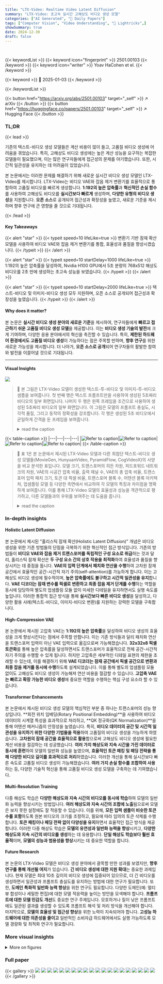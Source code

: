 ```yaml
---
title: "LTX-Video: Realtime Video Latent Diffusion"
summary: "LTX-Video: 초고속 실시간 고해상도 비디오 생성 모델"
categories: ["AI Generated", "🤗 Daily Papers"]
tags: ["Computer Vision", "Video Understanding", "🏢 Lightricks",]
showSummary: true
date: 2024-12-30
draft: false
---
```


<br>

{{< keywordList >}}
{{< keyword icon="fingerprint" >}} 2501.00103 {{< /keyword >}}
{{< keyword icon="writer" >}} Yoav HaCohen et el. {{< /keyword >}}
 
{{< keyword >}} 🤗 2025-01-03 {{< /keyword >}}
 
{{< /keywordList >}}

{{< button href="https://arxiv.org/abs/2501.00103" target="_self" >}}
↗ arXiv
{{< /button >}}
{{< button href="https://huggingface.co/papers/2501.00103" target="_self" >}}
↗ Hugging Face
{{< /button >}}




### TL;DR


{{< lead >}}

기존의 텍스트-비디오 생성 모델들은 계산 비용이 많이 들고, 고품질 비디오 생성에 어려움을 겪었습니다. 특히, 고해상도 비디오 생성에는 높은 계산 성능을 요구하는 복잡한 모델들이 필요했으며, 이는 많은 연구자들에게 접근성의 문제를 야기했습니다.  또한, 시간적 일관성을 유지하는 데 어려움이 있었습니다.

본 논문에서는 이러한 문제를 해결하기 위해 새로운 실시간 비디오 생성 모델인 LTX-Video를 제시합니다.  LTX-Video는 비디오 VAE와 잡음 제거 변환기를 효율적으로 통합하여 고품질 비디오를 빠르게 생성합니다.  **1:192의 높은 압축률**과 **혁신적인 손실 함수**를 사용하여 고해상도 비디오를 **실시간보다 빠르게** 생성하며,  **다양한 유형의 비디오 생성**을 지원합니다.  **오픈 소스**로 공개되어 접근성과 확장성을 높였고, 새로운 기준을 제시하며 향후 연구에 큰 영향을 줄 것으로 기대됩니다.

{{< /lead >}}


#### Key Takeaways

{{< alert "star" >}}
{{< typeit speed=10 lifeLike=true >}} 변환기 기반 잠재 확산 모델을 사용하여 비디오 VAE와 잡음 제거 변환기를 통합, 효율성과 품질을 향상시켰습니다. {{< /typeit >}}
{{< /alert >}}

{{< alert "star" >}}
{{< typeit speed=10 startDelay=1000 lifeLike=true >}} 1:192의 높은 압축률을 달성하여, Nvidia H100 GPU에서 5초 분량의 768x512 해상도 비디오를 2초 만에 생성하는 초고속 성능을 보였습니다. {{< /typeit >}}
{{< /alert >}}

{{< alert "star" >}}
{{< typeit speed=10 startDelay=2000 lifeLike=true >}} 텍스트-비디오 및 이미지-비디오 생성 모두 지원하며, 오픈 소스로 공개되어 접근성과 확장성을 높였습니다. {{< /typeit >}}
{{< /alert >}}

#### Why does it matter?
본 논문은 **실시간 비디오 생성 분야의 새로운 기준**을 제시하여, 연구자들에게 **빠르고 접근하기 쉬운 고품질 비디오 생성 모델**을 제공합니다.  이는 **비디오 생성 기술의 발전**에 크게 기여하며, 다양한 응용 분야에서의 혁신을 촉진할 수 있습니다.  특히, **제한된 하드웨어 환경에서도 고품질 비디오 생성**이 가능하다는 점은 주목할 만하며,  **향후 연구**를 위한 새로운 가능성을 제시합니다. 더 나아가, **오픈 소스로 공개**되어 연구자들의 활발한 참여와 발전을 이끌어낼 것으로 기대됩니다.

------
#### Visual Insights



![](https://arxiv.org/html/2501.00103/extracted/6102773/assets/figures/denoising.png)

> 🔼 본 그림은 LTX-Video 모델이 생성한 텍스트-투-비디오 및 이미지-투-비디오 샘플을 보여줍니다. 첫 번째 행은 텍스트 프롬프트만을 사용하여 생성된 5초짜리 비디오의 일부 화면입니다. 나머지 두 행은 왼쪽 프레임을 조건으로 사용하여 생성된 5초짜리 비디오의 일부 화면입니다.  이 그림은 모델의 프롬프트 충실도, 시각적 품질, 그리고 동작의 정확성을 강조합니다. 각 행은 생성된 5초 비디오에서 균일하게 간격을 둔 프레임을 보여줍니다.
> <details>
> <summary>read the caption</summary>
> Figure 1: Text-to-video (first row) and image-to-video samples (last 2 rows, conditioned on the left frame) generated by LTX-Video, highlighting our model’s high level of prompt adherence, visual quality and motion fidelity. Each row shows evenly-spaced frames from a generated 5-second video.
> </details>





{{< table-caption >}}
|---|---|---|---|
|![Refer to caption](https://arxiv.org/html/2501.00103/frame_0001.png)|![Refer to caption](https://arxiv.org/html/2501.00103/frame_0041.png)|![Refer to caption](https://arxiv.org/html/2501.00103/frame_0081.png)|![Refer to caption](https://arxiv.org/html/2501.00103/frame_0121.png)|
{{< /table-caption >}}

> 🔼 표 1은 본 논문에서 제시된 LTX-Video 모델과 다른 최첨단 텍스트-비디오 생성 모델들(MovieGen, HunyuanVideo, PyramidFlow, CogVideoX)의 사양을 비교 분석한 표입니다. 모델 크기, 트랜스포머의 히든 차원, 피드포워드 네트워크의 차원, VAE의 시공간 압축 비율, 출력 채널 수, VAE의 총 압축 비율, 트랜스포머 입력 패치 크기, 토큰 대 픽셀 비율, 트랜스포머 블록 수, 어텐션 블록 아키텍처, 업샘플링 모델 등 다양한 측면에서 비교하여 각 모델의 특징과 차이점을 명확하게 보여줍니다. 이를 통해 LTX-Video 모델의 효율성과 성능을 객관적으로 평가하고, 다른 모델들과의 우위를 보여주는 데 도움을 줍니다.
> <details>
> <summary>read the caption</summary>
> Table 1: Comparison of Model Specifications.
> </details>





### In-depth insights


#### Holistic Latent Diffusion
본 논문에서 제시된 "홀리스틱 잠재 확산(Holistic Latent Diffusion)" 개념은 비디오 생성을 위한 기존 방법들의 단점을 극복하기 위한 혁신적인 접근 방식입니다. 기존의 방법들이 **비디오 VAE와 잡음 제거 트랜스포머를 독립적인 구성 요소로 취급**하는 것과 달리, 홀리스틱 잠재 확산은 **두 구성 요소 간의 상호 작용을 최적화**하여 효율성과 품질을 향상시키는 데 중점을 둡니다.  **VAE의 입력 단계에서 패치화 연산을 수행**하여 고차원 잠재 공간에서 효율적인 공간-시간적 자기 주의(self-attention)를 가능하게 합니다. 이는 고해상도 비디오 생성에 필수적이며, **높은 압축률에도 불구하고 시간적 일관성을 유지**합니다.  **VAE 디코더는 잠재 변수를 픽셀로 변환하고 최종 잡음 제거 단계를 수행**하는 역할을 동시에 담당하여 별도의 업샘플링 모듈 없이 미세한 디테일을 유지하면서도 실행 속도를 높입니다. 이러한 통합적 접근 방식을 통해 **실시간보다 빠른 비디오 생성**을 달성하고, 다양한 활용 사례(텍스트-비디오, 이미지-비디오 변환)를 지원하는 강력한 모델을 구축합니다.

#### High-Compression VAE
본 논문에서 제시된 고압축 VAE는 **1:192의 높은 압축률**을 달성하여 비디오 생성의 효율성을 크게 향상시킨다는 점에서 주목할 만합니다. 이는 기존 방식들과 달리 패치화 연산을 트랜스포머 입력이 아닌 VAE 입력으로 옮김으로써 가능해졌습니다. **32x32x8 픽셀 토큰화**를 통해 높은 압축률을 달성하면서도 트랜스포머가 효율적으로 전체 공간-시간적 자기 주의를 수행할 수 있게 됩니다.  하지만 고압축은 세부적인 디테일 표현의 제한을 초래할 수 있는데, 이를 해결하기 위해 **VAE 디코더는 잠재 공간에서 픽셀 공간으로 변환과 최종 잡음 제거를 동시에 수행**하도록 설계되었습니다.  이를 통해 별도의 업샘플링 모듈 없이도 고해상도 비디오 생성이 가능해져 연산 비용을 절감할 수 있습니다.  **고압축 VAE는 빠르고 확장 가능한 비디오 생성**에 중요한 역할을 수행하는 핵심 구성 요소라 할 수 있습니다.

#### Transformer Enhancements
본 논문에서 제시된 비디오 생성 모델의 핵심적인 부분 중 하나는 트랜스포머의 성능 향상입니다. **회전 위치 임베딩(Rotary Positional Embedding)**을 사용하여 비디오 데이터의 시계열 특성을 효과적으로 처리하고, **QK 정규화(QK Normalization)**을 통해 어텐션 메커니즘의 안정성을 높였습니다. 특히, **비디오 데이터의 공간 및 시간적 일관성을 유지하기 위한 다양한 기법들을 적용**하여 고품질의 비디오 생성을 가능하게 하였습니다. **고차원의 잠재 공간을 효율적으로 활용**함으로써 고해상도 비디오 생성에 필요한 계산 비용을 절감하는 데 성공했습니다.  **여러 가지 해상도와 지속 시간을 가진 데이터로 동시에 훈련**하여 모델의 일반화 성능을 높였으며,  **효율적인 토큰 패킹 및 패딩 전략을 통해 다양한 비디오 길이를 효과적으로 처리**하였습니다. 이러한 개선을 통해 실시간보다 빠른 속도로 고품질 비디오 생성이 가능해졌습니다.  **여러 가지 손실 함수를 조합하여 사용**하는 등, 다양한 기술적 혁신을 통해 고품질 비디오 생성 모델을 구축하는 데 기여했습니다.

#### Multi-Resolution Training
다중 해상도 학습은 **다양한 해상도와 지속 시간의 비디오를 동시에 학습**하여 모델의 일반화 능력을 향상시키는 방법입니다.  **여러 해상도와 지속 시간의 조합에 노출**됨으로써 모델은 보지 못한 설정에도 잘 적응할 수 있습니다.  이를 위해, **모든 입력 샘플이 비슷한 토큰 수를 포함**하도록 원본 비디오의 크기를 조정하고, 필요에 따라 임의의 토큰 삭제를 수행합니다.  **토큰 패킹이나 패딩 전략 없이 다양성을 유지**하면서 효율적인 접근 방식을 제공합니다.  이러한 다중 해상도 학습은 **모델의 유연성과 일반화 능력을 향상**시키고, **다양한 해상도와 지속 시간의 비디오를 생성**하는 데 유용합니다.  **단일 해상도 학습보다 훨씬 효율적**이며,  **모델의 성능과 범용성을 향상**시키는 데 중요한 역할을 합니다.

#### Future Research
본 논문의 LTX-Video 모델은 비디오 생성 분야에서 괄목할 만한 성과를 보였지만, **향후 연구를 통해 개선될 여지**가 있습니다.  **긴 비디오 생성에 대한 지원 확대**는 중요한 과제입니다. 현재 모델은 최대 10초 길이의 비디오 생성에 집중되어 있으므로, 더 긴 비디오를 생성하면서 일관성과 프롬프트 충실도를 유지하는 방법에 대한 연구가 필요합니다.  또한, **도메인 특화적 일반화 능력 향상**을 위한 연구도 필요합니다. 다양한 도메인(예: 멀티뷰 합성이나 세밀한 편집)에 대한 모델 적응력을 높이는 방안을 모색해야 합니다.  **프롬프트에 대한 모델 민감도 개선**도 중요한 연구 주제입니다. 모호하거나 질이 낮은 프롬프트에도 일관된 결과를 생성할 수 있도록 프롬프트 해석 및 처리 방식을 개선해야 합니다.  마지막으로, **모델의 효율성 및 접근성 향상**을 위한 노력이 지속되어야 합니다.  **고성능 하드웨어에 대한 의존성을 줄이고** 일반적인 소비자급 하드웨어에서도 실행 가능하도록 모델 경량화 및 최적화 연구가 필요합니다.


### More visual insights

<details>
<summary>More on figures
</summary>


![](https://arxiv.org/html/2501.00103/x1.png)

> 🔼 그림 2는 LTX-Video의 홀리스틱(전체론적) 잡음 제거 전략을 보여줍니다.  기존의 잠재 벡터(latent) 간의 확산(diffusion) 단계를 거친 후, 최종적으로 잠재 벡터를 픽셀로 변환하는 단계에서 추가적인 잡음 제거를 수행합니다. 이를 통해 고해상도의 세부적인 디테일을 유지하면서도 연산 비용이 많이 드는 별도의 업샘플링(upsampling) 모듈 없이도 고품질의 비디오를 생성할 수 있습니다.  잠재 벡터 간의 단계는 transformer 기반의 diffusion model에서 이뤄지고, 최종 단계는 VAE decoder가 잠재 벡터를 픽셀 공간으로 변환하면서 동시에 잡음 제거를 수행합니다.
> <details>
> <summary>read the caption</summary>
> Figure 2: LTX-Video holistic denoising strategy – latent-to-latent diffusion denoising steps + final latent-to-pixels denoising step.
> </details>



![](https://arxiv.org/html/2501.00103/extracted/6102773/assets/figures/vae_encoder.png)

> 🔼 이 그림은 LTX-Video 모델의 VAE(Variational Autoencoder)에서 학습 진행 단계에 따른 잠재 공간(latent space)의 설명된 분산(explained variance)을 보여줍니다.  각 곡선은 학습 과정의 특정 시점(2%, 4%, 8%, 16%, 25%, 50%, 70%, 100%)에서 잠재 채널(latent channels)들이 데이터의 분산을 얼마나 잘 설명하는지를 나타냅니다.  그래프는 학습이 진행될수록 잠재 채널들이 데이터의 분산을 더 효율적으로 설명하고, 즉, 중복성(redundancy)이 감소함을 보여줍니다.  이는 VAE가 고효율 압축을 달성하는 데 중요한 역할을 한다는 것을 시각적으로 보여주는 것입니다.
> <details>
> <summary>read the caption</summary>
> (a) Latent channels cumulative explained variance at different training steps.
> </details>



![](https://arxiv.org/html/2501.00103/extracted/6102773/assets/figures/vae_decoder.png)

> 🔼 그림 3(b)는 훈련 과정의 4% 시점에서 잠재 공간의 상관관계를 보여줍니다. 이 시점에서 잠재 채널들 간의 높은 상관관계는 잠재 공간에 중복된 정보가 많이 존재함을 시사하며, 이는 효율적인 압축에 방해가 됩니다. 이 그림은 고차원 잠재 공간에서의 정보 중복 문제를 시각적으로 보여주는 데 중요한 역할을 합니다.
> <details>
> <summary>read the caption</summary>
> (b) Correlation at 4%
> </details>



![](https://arxiv.org/html/2501.00103/extracted/6102773/assets/figures/default-gan.png)

> 🔼 그림 3(c)는 VAE 학습이 완료된 후 잠재 공간의 최종 상관 관계를 보여줍니다.  훈련 초기에 비해 잠재 채널 간의 상관 관계가 크게 감소하여, 각 채널이 데이터 분산에 고르게 기여함을 시각적으로 보여줍니다. 이는 VAE가 훈련 과정에서 잠재 공간의 중복성을 효과적으로 줄이고, 정보를 효율적으로 표현하도록 학습되었음을 의미합니다. 따라서 고차원의 잠재 공간을 사용하더라도 정보 손실 없이 고효율의 압축을 달성할 수 있습니다.
> <details>
> <summary>read the caption</summary>
> (c) Final Correlation
> </details>



![](https://arxiv.org/html/2501.00103/extracted/6102773/assets/figures/rel-gan.png)

> 🔼 그림 3은 잠재 공간의 중복성을 보여줍니다. (a)는 학습 단계(학습의 2%에서 100%)에서 다양한 잠재 채널의 누적 설명 분산을 보여줍니다. 학습이 진행됨에 따라 중복성이 감소하고 구성 요소가 분산에 보다 고르게 기여합니다. (b, c)는 잠재 채널의 자동 상관 행렬을 보여줍니다. 학습 초기(전체 학습 단계의 4% 시점)에는 대각선 값이 높고, 학습이 완료되면 0에 가까워집니다. 이 그림은 고차원 잠재 공간에서의 정보 중복성을 분석하고, 제안된 모델의 VAE(Variational Autoencoder)가 학습 과정에서 이러한 중복성을 효과적으로 줄이고 잠재 공간을 효율적으로 사용하는 방법을 보여줍니다.
> <details>
> <summary>read the caption</summary>
> Figure 3: Latent-space redundancy. (a) Cumulative explained-variance of latent channels at different training steps (2% - 100% of training). As training progresses, the redundancy reduces and components contribute more evenly to the variance. (b, c) Latent channels auto-correlation matrices: high off-diagonal values early (at 4% of total training steps) and near-zero at training completion.
> </details>



![](https://arxiv.org/html/2501.00103/extracted/6102773/assets/figures/transformer_architecture.png)

> 🔼 그림 4(a)는 LTX-Video 모델의 비디오 VAE(Variational Autoencoder) 아키텍처 중 인코더 부분을 보여줍니다. 이 인코더는 3차원(3D) 인과적 합성곱(Causal Convolution)을 사용하여 비디오 프레임을 처리하며, 32 x 32 x 8 픽셀의 공간-시간적 다운샘플링을 수행합니다. 첫 번째 프레임은 별도의 잠재 벡터로 인코딩되고, 이후 프레임들은 순차적으로 처리됩니다. 여러 개의 잔차 블록(ResBlock)과 조건부 잔차 블록(CondResBlock)이 포함되어 있으며, 픽셀 정규화(PixelNorm), SILU 활성화 함수 등이 사용됩니다. 최종적으로 압축된 잠재 표현(latent representation) Z가 생성됩니다.
> <details>
> <summary>read the caption</summary>
> (a) Causal Encoder
> </details>



![](https://arxiv.org/html/2501.00103/extracted/6102773/assets/figures/absolute_coordinates.jpeg)

> 🔼 이 그림은 논문의 2.1 Video VAE 섹션에 속하며, LTX-Video 모델의 비디오 VAE 아키텍처 중 디노이징 디코더(Denoising Decoder) 부분을 보여줍니다.  디코더는 압축된 잠재 공간(latent space)의 정보를 사용하여 고해상도의 비디오 프레임을 생성하는 역할을 합니다.  그림에는 3D 합성곱(Causal Conv3D), 잔차 블록(ResBlock), 업샘플링(Upsample), 조건부 잔차 블록(CondResBlock), 그리고 노이즈 주입(Noise Inject) 등의 주요 구성 요소들이 자세히 표현되어 있습니다.  이 디코더는 단순히 잠재 벡터를 픽셀로 변환하는 것 이상으로, 마지막 디노이징 단계도 수행하여 고품질 비디오 생성에 기여합니다.  즉, 압축된 정보를 고해상도로 복원하고 동시에 노이즈를 제거하는 역할을 수행한다는 것을 시각적으로 보여줍니다.
> <details>
> <summary>read the caption</summary>
> (b) Denoising Decoder
> </details>



![](https://arxiv.org/html/2501.00103/extracted/6102773/assets/figures/fractional_coordinates.jpeg)

> 🔼 그림 4는 논문의 2.1절(Video VAE)에서 소개하는 LTX-Video 모델의 Video VAE 아키텍처를 보여줍니다. (a)는 3D Causal Convolution을 사용하는 Causal Encoder를 나타내며, 첫 번째 프레임을 제외하고 32x32x8의 공간-시간 압축을 적용합니다. 첫 번째 프레임은 별도의 잠재 벡터로 인코딩됩니다. (b)는 diffusion timestep 조건과 다층 노이즈 주입을 사용하는 Denoising Decoder를 보여줍니다.  전체적으로, 이 그림은 LTX-Video 모델이 고해상도 비디오를 효율적으로 생성하기 위해 고안된 고도로 압축된 잠재 공간에서 어떻게 동작하는지 보여줍니다. Causal Encoder는 입력 비디오를 효율적으로 압축된 잠재 표현으로 변환하고, Denoising Decoder는 이 잠재 표현을 고해상도 비디오로 복원하면서, diffusion timestep을 통해 노이즈 제거 및 디테일한 영상 정보를 생성합니다.
> <details>
> <summary>read the caption</summary>
> Figure 4: The LTX-Video Video-VAE architecture: (a) Causal Encoder utilizing 3D Causal Convolutions, applying 32×32×83232832\times 32\times 832 × 32 × 8 compression (except the first frame, which is encoded as a separate latent frame). (b) Denoising Decoder with diffusion-timestep conditioning and multi-layer noise injection.
> </details>



![](https://arxiv.org/html/2501.00103/extracted/6102773/assets/figures/norm_fractional_coordinates.jpeg)

> 🔼 그림 5(a)는 기존 GAN의 구조를 보여줍니다. 판별자는 실제 이미지 또는 재구성된 이미지 중 하나를 입력받아 진짜 이미지인지 가짜 이미지인지 판별하는 역할을 합니다.  이와 대조적으로 본 논문에서 제안하는 방식은 그림 5(b)에서 보여주듯 실제 이미지와 재구성된 이미지를 함께 입력받아 실제 이미지와 재구성된 이미지 중 어떤 것이 원본인지 판별하는 방식입니다.
> <details>
> <summary>read the caption</summary>
> (a) Traditional GAN
> </details>



![](https://arxiv.org/html/2501.00103/extracted/6102773/assets/figures/exp_vs_inv_exp_shared_y_axis_heatmap.png)

> 🔼 그림 5(b)는 본 논문의 2.1.2절 'Reconstruction GAN (rGAN)'에서 제시된 새로운 GAN 손실 함수를 보여줍니다. 기존의 GAN과 달리, 재구성된 이미지와 원본 이미지를 모두 판별자에 입력하여 원본과 재구성 이미지를 구분하도록 합니다. 이는 판별자의 작업을 단순화하고 생성기를 효과적으로 안내하는 데 도움이 됩니다. 특히 패치 기반 판별자의 경우, 공간적 맥락이 제한적이기 때문에 재구성 작업에 적합한 판별 능력을 향상시키는 데 효과적입니다.
> <details>
> <summary>read the caption</summary>
> (b) Reconstruction GAN
> </details>



![](https://arxiv.org/html/2501.00103/extracted/6102773/assets/figures/image-to-video.png)

> 🔼 그림 5는 논문의 2.1.2절 'Reconstruction GAN (rGAN)'에서 제시된 새로운 GAN 손실 함수를 보여줍니다. (a)는 기존 GAN의 구조를, (b)는 제안된 Reconstruction GAN의 구조를 나타냅니다. 기존 GAN은 판별자가 실제 이미지 또는 재구성된 이미지 중 하나만을 입력받아 진위 여부를 판별하는 반면, Reconstruction GAN은 동일한 샘플의 실제 이미지와 재구성된 이미지를 연결하여 입력받습니다. 따라서 판별자는 어떤 이미지가 원본이고 어떤 이미지가 재구성된 것인지 판별해야 합니다. 이러한 상대적인 비교를 통해 판별자의 작업이 단순화되고, 생성자를 보다 효과적으로 안내할 수 있습니다.
> <details>
> <summary>read the caption</summary>
> Figure 5: Our novel Reconstruction GAN loss. (a) Traditional GAN – the discriminator sees either a real or a reconstructed image. (b) Reconstruction GAN – the discriminator sees both versions of the same sample (concatenated) and needs to decide which is the original and which is the reconstructed version.
> </details>



![](https://arxiv.org/html/2501.00103/x4.png)

> 🔼 그림 6은 LTX-Video 모델의 3D 트랜스포머 블록 아키텍처를 보여줍니다. 이 아키텍처는 Pixart-α [8]를 기반으로 하며, LayerNorm을 RMSNorm으로 대체하고 QK 정규화 및 RoPE 위치 인코딩을 통합했습니다.  Pixart-α에서 개선된 점은 주로 정규화 기법과 위치 인코딩 방식에 있습니다.  RMSNorm은 LayerNorm보다 안정적이고 성능이 뛰어나며, RoPE는 절대적 위치 인코딩보다 동적이고 문맥에 맞는 위치 정보 표현이 가능합니다. QK 정규화는 어텐션 가중치의 엔트로피를 높여 모델의 안정성과 일반화 성능을 향상시키는 데 기여합니다.  결과적으로 이러한 개선점들은 비디오 생성 작업에서 발생하는 고유한 어려움을 해결하는 데 도움을 줍니다.
> <details>
> <summary>read the caption</summary>
> Figure 6: The LTX-Video 3D transformer-block architecture. Our architecture builds upon Pixart-α𝛼\alphaitalic_α [8], replacing LayerNorm with RMSNorm and incorporating QK-normalization and RoPE positional embeddings.
> </details>



![](https://arxiv.org/html/2501.00103/x5.png)

> 🔼 그림 (a)는 LTX-Video의 비디오 VAE 아키텍처의 인코더 부분을 보여줍니다. 3D 인과적 합성곱을 사용하여 32x32x8 압축(첫 번째 프레임은 별도의 잠재 공간으로 인코딩됨)을 수행하는 인과적 인코더를 보여줍니다. 다양한 ResBlock, Downsample 및 CausalConv3D 레이어를 통해 입력 비디오를 고차원 잠재 공간으로 매핑합니다. Patchify 레이어는 비디오 패치를 토큰으로 변환하는 역할을 합니다.
> <details>
> <summary>read the caption</summary>
> (a)
> </details>



![](https://arxiv.org/html/2501.00103/x6.png)

> 🔼 그림 3(b)는 훈련 과정의 4% 시점에서의 잠재 공간 자기 상관 행렬을 보여줍니다. 높은 비대각선 값은 잠재 공간에 중복성이 존재함을 나타내며, 이는 고해상도 영상 생성의 어려움으로 이어질 수 있습니다.  이는 훈련이 진행됨에 따라(그림 3(c) 참조) 자기 상관이 감소하고 채널들이 분산되어 사용됨을 보여주는 그림 3(a)의 결과와 대조적입니다.
> <details>
> <summary>read the caption</summary>
> (b)
> </details>



![](https://arxiv.org/html/2501.00103/x7.png)

> 🔼 그림 3 (c)는 고해상도 이미지 생성에 있어서 잠재 공간의 상관 관계를 보여줍니다. 훈련 초기에 고차원 잠재 공간에는 상당한 중복이 있지만, 훈련이 진행됨에 따라 VAE가 잠재 변수들을 효율적으로 활용하여 중복성을 줄이고, 고유한 정보를 더 잘 표현하도록 학습하는 것을 보여줍니다.  즉, 훈련 전에는 잠재 채널 간 상관 관계가 높았지만(b), 훈련 후에는 상관 관계가 거의 0에 가까워짐을 보여줍니다(c). 이는 VAE가 훈련 과정에서 잠재 공간의 효율성을 높이고 중복성을 제거하는 과정을 성공적으로 수행했음을 시각적으로 증명하는 부분입니다.
> <details>
> <summary>read the caption</summary>
> (c)
> </details>



![](https://arxiv.org/html/2501.00103/x8.png)

> 🔼 그림 7은 비디오 변환기의 위치 인코딩 방식 세 가지를 보여줍니다. (a) 절대 위치 인코딩은 각 토큰에 고유한 정수 인덱스를 할당합니다. 이 방식은 간단하지만 시퀀스 길이가 길어지면 성능이 저하될 수 있습니다. (b) 분수 위치 인코딩은 각 토큰에 0과 1 사이의 실수 값을 할당하여 보다 미세한 위치 정보를 제공합니다. 하지만 여전히 절대적인 위치 정보에 의존합니다. (c) 상대적 분수 위치 인코딩은 토큰 간의 상대적 위치를 인코딩하여 시퀀스 길이에 대한 민감도를 줄입니다. 실험 결과 상대적 분수 위치 인코딩이 가장 좋은 성능을 보이는 것으로 나타났습니다.
> <details>
> <summary>read the caption</summary>
> Figure 7: Positional encoding options: (a) Absolute positional encoding. (b) Fractional positional encoding. (c) Relative fractional positional encoding. Our experiments showed that relative-fractional positional embedding (option c) works best.
> </details>



![](https://arxiv.org/html/2501.00103/x9.png)

> 🔼 그림 8은 RoPE(Rotary Positional Embedding)의 주파수 간격 설정에 대한 두 가지 방법, 즉 지수적 증가(왼쪽)와 지수적 감소(오른쪽)를 보여줍니다.  LTX-Video 모델은 지수적 증가 방식을 사용합니다.  이 그림은 RoPE의 주파수 간격 설정이 모델 성능에 미치는 영향을 시각적으로 보여주는 것으로, 4.3.2절에서 자세히 설명하고 있습니다.  x축은 주파수 인덱스, y축은 주파수 값을 나타냅니다. 두 그래프를 비교하면, 지수적 증가 방식이 지수적 감소 방식보다 더 효과적임을 알 수 있습니다.
> <details>
> <summary>read the caption</summary>
> Figure 8: Different options for RoPE frequency spacing – exponential (left) and inverse-exponential (right). LTX-Video uses exponential spacing. See also section 4.3.2.
> </details>



![](https://arxiv.org/html/2501.00103/extracted/6102773/assets/figures/compare_gan_results.png)

> 🔼 그림 9는 LTX-Video 모델의 이미지 투 비디오 추론 과정을 보여줍니다. 특히 첫 번째 프레임을 조건으로 사용하는 방식에 초점을 맞추고 있습니다.  기존의 텍스트-투-비디오 모델과 달리, 각 토큰에 대해 고유한 확산 시간 단계(diffusion timestep)와 해당 노이즈 레벨을 지정할 수 있습니다.  이를 통해 첫 프레임의 정보를 효과적으로 활용하여 비디오 생성의 품질을 높일 수 있습니다. 예를 들어, 조건 토큰(conditioning tokens)의 경우, 확산 시간 단계는 0으로 설정될 수 있으며, 노이즈가 없는 인코딩된 토큰을 포함할 수 있습니다. 이는 첫 번째 프레임의 정보가 노이즈 없이 직접적으로 모델에 전달됨을 의미합니다.
> <details>
> <summary>read the caption</summary>
> Figure 9: LTX-Video image-to-video inference pipeline – first-frame conditioning. The diffusion timestep and corresponding noise level is defined per-token. For example, conditioning tokens can have diffusion timesteps of tc=0subscript𝑡𝑐0t_{c}=0italic_t start_POSTSUBSCRIPT italic_c end_POSTSUBSCRIPT = 0 and contain un-noised encoded tokens.
> </details>



![](https://arxiv.org/html/2501.00103/x10.png)

> 🔼 이 그림은 신경망 훈련 중에 사용되는 시간 단계(timestep, t)의 표본 추출 분포를 보여줍니다. 두 개의 이동 매개변수(μ)를 사용하여 시간 단계의 분포를 조정하는 방법을 보여줍니다. 파란색으로 표시된 분포는 꼬리 부분에서 확률이 거의 0에 가까워지는 것을 방지하기 위해 사용됩니다. 즉, 훈련 과정에서 다양한 시간 단계가 고르게 고려될 수 있도록 합니다.  이를 통해 모델이 다양한 노이즈 레벨을 효과적으로 처리하고 더 나은 성능을 달성할 수 있도록 합니다.
> <details>
> <summary>read the caption</summary>
> Figure 10: Timestep t𝑡titalic_t sampling distribution during training, shown with two shifting parameters μ𝜇\muitalic_μ. We use the distributions shown in blue, which prevent near-zero probability at the tails.
> </details>



</details>






### Full paper

{{< gallery >}}
<img src="paper_images/1.png" class="grid-w50 md:grid-w33 xl:grid-w25" />
<img src="paper_images/2.png" class="grid-w50 md:grid-w33 xl:grid-w25" />
<img src="paper_images/3.png" class="grid-w50 md:grid-w33 xl:grid-w25" />
<img src="paper_images/4.png" class="grid-w50 md:grid-w33 xl:grid-w25" />
<img src="paper_images/5.png" class="grid-w50 md:grid-w33 xl:grid-w25" />
<img src="paper_images/6.png" class="grid-w50 md:grid-w33 xl:grid-w25" />
<img src="paper_images/7.png" class="grid-w50 md:grid-w33 xl:grid-w25" />
<img src="paper_images/8.png" class="grid-w50 md:grid-w33 xl:grid-w25" />
<img src="paper_images/9.png" class="grid-w50 md:grid-w33 xl:grid-w25" />
<img src="paper_images/10.png" class="grid-w50 md:grid-w33 xl:grid-w25" />
<img src="paper_images/11.png" class="grid-w50 md:grid-w33 xl:grid-w25" />
<img src="paper_images/12.png" class="grid-w50 md:grid-w33 xl:grid-w25" />
<img src="paper_images/13.png" class="grid-w50 md:grid-w33 xl:grid-w25" />
<img src="paper_images/14.png" class="grid-w50 md:grid-w33 xl:grid-w25" />
<img src="paper_images/15.png" class="grid-w50 md:grid-w33 xl:grid-w25" />
<img src="paper_images/16.png" class="grid-w50 md:grid-w33 xl:grid-w25" />
<img src="paper_images/17.png" class="grid-w50 md:grid-w33 xl:grid-w25" />
<img src="paper_images/18.png" class="grid-w50 md:grid-w33 xl:grid-w25" />
<img src="paper_images/19.png" class="grid-w50 md:grid-w33 xl:grid-w25" />
<img src="paper_images/20.png" class="grid-w50 md:grid-w33 xl:grid-w25" />
{{< /gallery >}}